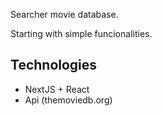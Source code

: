 Searcher movie database.

Starting with simple funcionalities.


## Technologies
- NextJS + React
- Api (themoviedb.org)